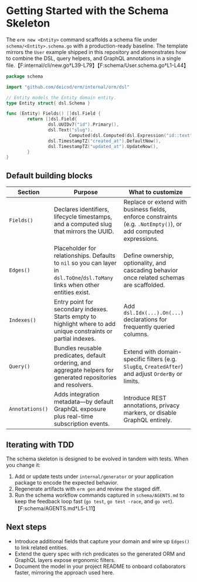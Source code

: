# Getting Started with the Schema Skeleton

The `erm new <Entity>` command scaffolds a schema file under `schema/<Entity>.schema.go` with a production-ready baseline.
The template mirrors the `User` example shipped in this repository and demonstrates how to combine the DSL, query helpers,
and GraphQL annotations in a single file.【F:internal/cli/new.go†L39-L79】【F:schema/User.schema.go†L1-L44】

```go
package schema

import "github.com/deicod/erm/internal/orm/dsl"

// Entity models the Entity domain entity.
type Entity struct{ dsl.Schema }

func (Entity) Fields() []dsl.Field {
        return []dsl.Field{
                dsl.UUIDv7("id").Primary(),
                dsl.Text("slug").
                        Computed(dsl.Computed(dsl.Expression("id::text"))),
                dsl.TimestampTZ("created_at").DefaultNow(),
                dsl.TimestampTZ("updated_at").UpdateNow(),
        }
}
```

## Default building blocks

| Section | Purpose | What to customize |
| --- | --- | --- |
| `Fields()` | Declares identifiers, lifecycle timestamps, and a computed slug that mirrors the UUID. | Replace or extend with business fields, enforce constraints (e.g. `.NotEmpty()`), or add computed expressions. |
| `Edges()` | Placeholder for relationships. Defaults to `nil` so you can layer in `dsl.ToOne`/`dsl.ToMany` links when other entities exist. | Define ownership, optionality, and cascading behavior once related schemas are scaffolded. |
| `Indexes()` | Entry point for secondary indexes. Starts empty to highlight where to add unique constraints or partial indexes. | Add `dsl.Idx(...).On(...)` declarations for frequently queried columns. |
| `Query()` | Bundles reusable predicates, default ordering, and aggregate helpers for generated repositories and resolvers. | Extend with domain-specific filters (e.g. `SlugEq`, `CreatedAfter`) and adjust `OrderBy` or limits. |
| `Annotations()` | Adds integration metadata—by default GraphQL exposure plus real-time subscription events. | Introduce REST annotations, privacy markers, or disable GraphQL entirely. |

## Iterating with TDD

The schema skeleton is designed to be evolved in tandem with tests. When you change it:

1. Add or update tests under `internal/generator` or your application package to encode the expected behavior.
2. Regenerate artifacts with `erm gen` and review the staged diff.
3. Run the schema workflow commands captured in `schema/AGENTS.md` to keep the feedback loop fast (`go test`, `go test -race`, and `go vet`).【F:schema/AGENTS.md†L5-L11】

## Next steps

- Introduce additional fields that capture your domain and wire up `Edges()` to link related entities.
- Extend the query spec with rich predicates so the generated ORM and GraphQL layers expose ergonomic filters.
- Document the model in your project README to onboard collaborators faster, mirroring the approach used here.
